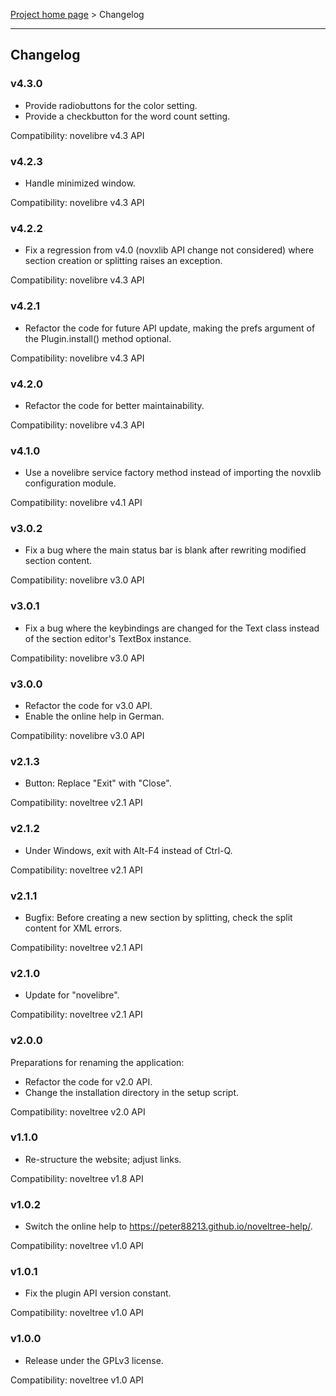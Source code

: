 [Project home page](../) > Changelog

------------------------------------------------------------------------

## Changelog

### v4.3.0

- Provide radiobuttons for the color setting.
- Provide a checkbutton for the word count setting.

Compatibility: novelibre v4.3 API

### v4.2.3

- Handle minimized window.

Compatibility: novelibre v4.3 API

### v4.2.2

- Fix a regression from v4.0 (novxlib API change not considered) 
  where section creation or splitting raises an exception.

Compatibility: novelibre v4.3 API

### v4.2.1

- Refactor the code for future API update,
  making the prefs argument of the Plugin.install() method optional.

Compatibility: novelibre v4.3 API

### v4.2.0

- Refactor the code for better maintainability.

Compatibility: novelibre v4.3 API

### v4.1.0

- Use a novelibre service factory method instead of importing the novxlib configuration module.

Compatibility: novelibre v4.1 API

### v3.0.2

- Fix a bug where the main status bar is blank after rewriting modified section content. 

Compatibility: novelibre v3.0 API

### v3.0.1

- Fix a bug where the keybindings are changed for the Text class instead of the section editor's TextBox instance. 

Compatibility: novelibre v3.0 API

### v3.0.0

- Refactor the code for v3.0 API.
- Enable the online help in German.

Compatibility: novelibre v3.0 API

### v2.1.3

- Button: Replace "Exit" with "Close". 

Compatibility: noveltree v2.1 API

### v2.1.2

- Under Windows, exit with Alt-F4 instead of Ctrl-Q.

Compatibility: noveltree v2.1 API

### v2.1.1

- Bugfix: Before creating a new section by splitting, check the split content for XML errors.

Compatibility: noveltree v2.1 API

### v2.1.0

- Update for "novelibre".

Compatibility: noveltree v2.1 API

### v2.0.0

Preparations for renaming the application:
- Refactor the code for v2.0 API.
- Change the installation directory in the setup script.

Compatibility: noveltree v2.0 API

### v1.1.0

- Re-structure the website; adjust links.

Compatibility: noveltree v1.8 API

### v1.0.2

- Switch the online help to https://peter88213.github.io/noveltree-help/.

Compatibility: noveltree v1.0 API

### v1.0.1

- Fix the plugin API version constant.

Compatibility: noveltree v1.0 API

### v1.0.0

- Release under the GPLv3 license.

Compatibility: noveltree v1.0 API